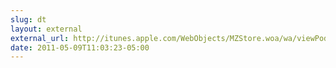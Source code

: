 ```yaml
---
slug: dt
layout: external
external_url: http://itunes.apple.com/WebObjects/MZStore.woa/wa/viewPodcast?id=341623264&subMediaType=Audio
date: 2011-05-09T11:03:23-05:00
---
```


